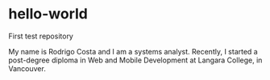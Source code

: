 # hello-world
First test repository

My name is Rodrigo Costa and I am a systems analyst. Recently, I started a post-degree diploma in Web and Mobile Development at Langara College, in Vancouver.
